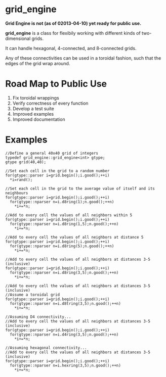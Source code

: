 grid_engine
===========
**Grid Engine is not (as of 02013-04-10) yet ready for public use.**

**grid_engine** is a class for flexibily working with different kinds of two-dimensional grids.

It can handle hexagonal, 4-connected, and 8-connected grids.

Any of these connectivities can be used in a toroidal fashion, such that the edges of the grid wrap around.

Road Map to Public Use
======================
 1. Fix toroidal wrappings
 2. Verify correctness of every function
 3. Develop a test suite
 4. Improved examples
 5. Improved documentation

Examples
========

    //Define a general 40x40 grid of integers
    typedef grid_engine::grid_engine<int> gtype;
    gtype grid(40,40);

    //Set each cell in the grid to a random number
    for(gtype::parser i=grid.begin();i.good();++i)
      *i=rand();

    //Set each cell in the grid to the average value of itself and its neighbours
    for(gtype::parser i=grid.begin();i.good();++i)
      for(gtype::nparser n=i.d8ring(1);n.good();++n)
        *i+=*n;

    //Add to every cell the values of all neighbors within 5
    for(gtype::parser i=grid.begin();i.good();++i)
      for(gtype::nparser n=i.d8ring(1,5);n.good();++n)
        *i+=*n;

    //Add to every cell the values of all neighbors at distance 5
    for(gtype::parser i=grid.begin();i.good();++i)
      for(gtype::nparser n=i.d8ring(5);n.good();++n)
        *i+=*n;

    //Add to every cell the values of all neighbors at distances 3-5 (inclusive)
    for(gtype::parser i=grid.begin();i.good();++i)
      for(gtype::nparser n=i.d8ring(3,5);n.good();++n)
        *i+=*n;

    //Add to every cell the values of all neighbors at distances 3-5 (inclusive)
    //Assume a toroidal grid
    for(gtype::parser i=grid.begin();i.good();++i)
      for(gtype::nparser n=i.d8tring(3,5);n.good();++n)
        *i+=*n;

    //Assuming D4 connectivity...
    //Add to every cell the values of all neighbors at distances 3-5 (inclusive)
    for(gtype::parser i=grid.begin();i.good();++i)
      for(gtype::nparser n=i.d4ring(3,5);n.good();++n)
        *i+=*n;

    //Assuming hexagonal connectivity...
    //Add to every cell the values of all neighbors at distances 3-5 (inclusive)
    for(gtype::parser i=grid.begin();i.good();++i)
      for(gtype::nparser n=i.hexring(3,5);n.good();++n)
        *i+=*n;
